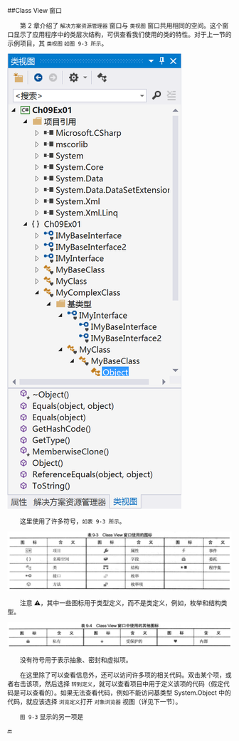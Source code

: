 ##Class View 窗口

&emsp;&emsp;第 2 章介绍了 `解决方案资源管理器` 窗口与 `类视图` 窗口共用相同的空间。这个窗口显示了应用程序中的类层次结构，可供查看我们使用的类的特性。对于上一节的示例项目，其 `类视图` `如图 9-3 所示`。

![图 9-3](/assets/9-3.png)

&emsp;&emsp;这里使用了许多符号，`如表 9-3 所示`。

![表 9-3](/assets/9_3.png)


&emsp;&emsp;注意 ⚠️，其中一些图标用于类型定义，而不是类定义，例如，枚举和结构类型。


![表 9-4](/assets/9_4.png)

&emsp;&emsp;没有符号用于表示抽象、密封和虚拟项。

&emsp;&emsp;在这里除了可以查看信息外，还可以访问许多项的相关代码。双击某个项，或者右击该项，然后选择 `转到定义`，就可以查看项目中用于定义该项的代码（假定代码是可以查看的）。如果无法查看代码，例如不能访问基类型 System.Object 中的代码，就应该选择 `浏览定义`打开 `对象浏览器` 视图（详见下一节）。


&emsp;&emsp;`图 9-3` 显示的另一项是 






















🔚